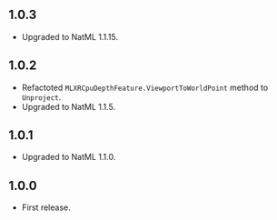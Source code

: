 ## 1.0.3
+ Upgraded to NatML 1.1.15.

## 1.0.2
+ Refactoted `MLXRCpuDepthFeature.ViewportToWorldPoint` method to `Unproject`.
+ Upgraded to NatML 1.1.5.

## 1.0.1
+ Upgraded to NatML 1.1.0.

## 1.0.0
+ First release.